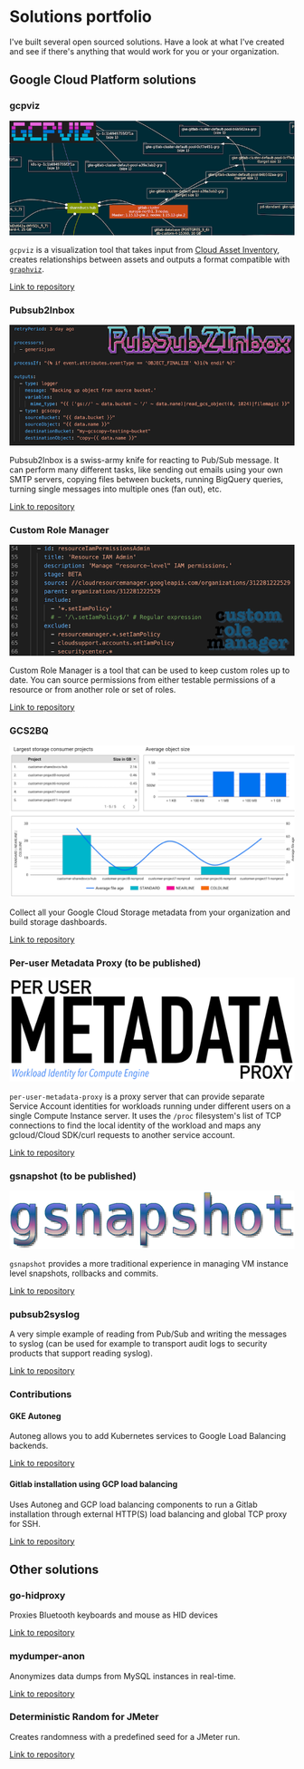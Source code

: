 # Solutions portfolio

I've built several open sourced solutions. Have a look at what I've created and see if there's anything that
would work for you or your organization.

## Google Cloud Platform solutions

### gcpviz

![gcpviz example](images/gcpviz.png)

`gcpviz` is a visualization tool that takes input from [Cloud Asset Inventory](https://cloud.google.com/asset-inventory/docs/overview),
creates relationships between assets and outputs a format compatible with [`graphviz`](http://graphviz.gitlab.io/).

[Link to repository](https://github.com/GoogleCloudPlatform/professional-services/tree/main/tools/gcpviz)

### Pubsub2Inbox

![Pubsub2Inbox example](images/pubsub2inbox.png)

Pubsub2Inbox is a swiss-army knife for reacting to Pub/Sub message. It can perform many different tasks, like
sending out emails using your own SMTP servers, copying files between buckets, running BigQuery queries, turning
single messages into multiple ones (fan out), etc.

[Link to repository](https://github.com/GoogleCloudPlatform/professional-services/tree/main/tools/pubsub2inbox)

### Custom Role Manager

![custom-role-manager example](images/custom-role-manager.png)

Custom Role Manager is a tool that can be used to keep custom roles up to date. You can source permissions from either testable permissions 
of a resource or from another role or set of roles.

[Link to repository](https://github.com/GoogleCloudPlatform/professional-services/tree/main/tools/custom-role-manager)

### GCS2BQ

![gcs2bq example](images/gcs2bq.png)

Collect all your Google Cloud Storage metadata from your organization and build storage dashboards.

[Link to repository](https://github.com/GoogleCloudPlatform/professional-services/tree/main/tools/gcs2bq)

### Per-user Metadata Proxy (to be published)

![Per User Metadata Proxy example](images/per-user-metadata-proxy.png)

`per-user-metadata-proxy` is a proxy server that can provide separate Service Account identities for workloads 
running under different users on a single Compute Instance server. It uses the `/proc` filesystem's list of TCP 
connections to find the local identity of the workload and maps any gcloud/Cloud SDK/curl requests to another 
service account.

[Link to repository](https://github.com/rosmo/professional-services/tree/per-user-metadata-proxy/tools/per-user-metadata-proxy)

### gsnapshot (to be published)

![gsnapshot example](images/gsnapshot.png)

`gsnapshot` provides a more traditional experience in managing VM instance level snapshots, rollbacks
and commits.

[Link to repository](https://github.com/rosmo/professional-services/tree/gsnapshot/tools/gsnapshot)

### pubsub2syslog

A very simple example of reading from Pub/Sub and writing the messages to syslog (can be used
for example to transport audit logs to security products that support reading syslog).

[Link to repository](https://github.com/rosmo/pubsub2syslog)

### Contributions

#### GKE Autoneg

Autoneg allows you to add Kubernetes services to Google Load Balancing backends.

[Link to repository](https://github.com/GoogleCloudPlatform/gke-autoneg-controller)

#### Gitlab installation using GCP load balancing

Uses Autoneg and GCP load balancing components to run a Gitlab installation through
external HTTP(S) load balancing and global TCP proxy for SSH.

[Link to repository](https://github.com/rosmo/terraform-google-gke-gitlab/tree/gclb-autoneg)

## Other solutions

### go-hidproxy

Proxies Bluetooth keyboards and mouse as HID devices

[Link to repository](https://github.com/rosmo/go-hidproxy)

### mydumper-anon

Anonymizes data dumps from MySQL instances in real-time.

[Link to repository](https://github.com/rosmo/mydumper-anon)

### Deterministic Random for JMeter

Creates randomness with a predefined seed for a JMeter run.

[Link to repository](https://github.com/rosmo/jmeter-plugins)



